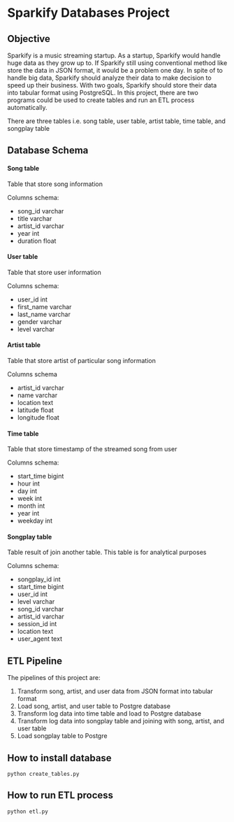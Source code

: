# Sparkify Databases Project

## Objective

Sparkify is a music streaming startup. As a startup, Sparkify would handle huge data as they grow up to. If Sparkify still using conventional method like store the data in JSON format, it would be a problem one day. In spite of to handle big data, Sparkify should analyze their data to make decision to speed up their business. With two goals, Sparkify should store their data into tabular format using PostgreSQL. In this project, there are two programs could be used to create tables and run an ETL process automatically.

There are three tables i.e. song table, user table, artist table, time table, and songplay table

## Database Schema

#### Song table

Table that store song information

Columns schema:
- song_id varchar
- title varchar
- artist_id varchar
- year int
- duration float

#### User table

Table that store user information

Columns schema:
- user_id int
- first_name varchar
- last_name varchar
- gender varchar
- level varchar

#### Artist table

Table that store artist of particular song information

Columns schema
- artist_id varchar
- name varchar
- location text
- latitude float
- longitude float

#### Time table

Table that store timestamp of the streamed song from user

Columns schema:
- start_time bigint
- hour int
- day int
- week int
- month int
- year int
- weekday int

#### Songplay table

Table result of join another table. This table is for analytical purposes

Columns schema:
- songplay_id int
- start_time bigint
- user_id int
- level varchar
- song_id varchar
- artist_id varchar
- session_id int
- location text
- user_agent text

## ETL Pipeline

The pipelines of this project are:
1. Transform song, artist, and user data from JSON format into tabular format
2. Load song, artist, and user table to Postgre database
3. Transform log data into time table and load to Postgre database
4. Transform log data into songplay table and joining with song, artist, and user table
5. Load songplay table to Postgre

## How to install database

`python create_tables.py`

## How to run ETL process

`python etl.py`